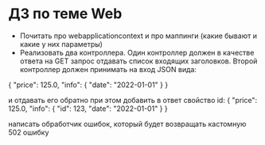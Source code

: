 # ДЗ по теме Web

- Почитать про webapplicationcontext и про маппинги (какие бывают и какие у них параметры)
- Реализовать два контроллера. Один контроллер должен в качестве ответа на GET запрос отдавать список входящих заголовков. Второй контроллер должен принимать на вход JSON вида:

{
    "price": 125.0,
    "info": {
        "date": "2022-01-01"
    } 
}

и отдавать его обратно при этом добавить в ответ свойство id:
{
    "price": 125.0,
    "info": {
        "id": 123,
        "date": "2022-01-01"
    } 
}

написать обработчик ошибок, который будет возвращать кастомную 502 ошибку
